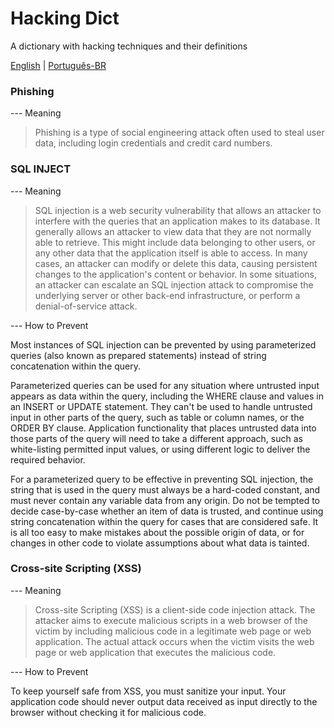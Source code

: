 # Hacking Dict

A dictionary with hacking techniques and their definitions

[English](https://github.com/dfop02/hacking-dict/blob/main/README.md) | [Português-BR](https://github.com/dfop02/hacking-dict/blob/main/README_pt-br.md)

### Phishing
--- Meaning
> Phishing is a type of social engineering attack often used to steal user data, including login credentials and credit card numbers.

### SQL INJECT
--- Meaning
> SQL injection is a web security vulnerability that allows an attacker to interfere with the queries that an application makes to its database. It generally allows an attacker to view data that they are not normally able to retrieve. This might include data belonging to other users, or any other data that the application itself is able to access. In many cases, an attacker can modify or delete this data, causing persistent changes to the application's content or behavior.
In some situations, an attacker can escalate an SQL injection attack to compromise the underlying server or other back-end infrastructure, or perform a denial-of-service attack.

--- How to Prevent

Most instances of SQL injection can be prevented by using parameterized queries (also known as prepared statements) instead of string concatenation within the query.

Parameterized queries can be used for any situation where untrusted input appears as data within the query, including the WHERE clause and values in an INSERT or UPDATE statement. They can't be used to handle untrusted input in other parts of the query, such as table or column names, or the ORDER BY clause. Application functionality that places untrusted data into those parts of the query will need to take a different approach, such as white-listing permitted input values, or using different logic to deliver the required behavior.

For a parameterized query to be effective in preventing SQL injection, the string that is used in the query must always be a hard-coded constant, and must never contain any variable data from any origin. Do not be tempted to decide case-by-case whether an item of data is trusted, and continue using string concatenation within the query for cases that are considered safe. It is all too easy to make mistakes about the possible origin of data, or for changes in other code to violate assumptions about what data is tainted.

### Cross-site Scripting (XSS)
--- Meaning
> Cross-site Scripting (XSS) is a client-side code injection attack. The attacker aims to execute malicious scripts in a web browser of the victim by including malicious code in a legitimate web page or web application. The actual attack occurs when the victim visits the web page or web application that executes the malicious code.

--- How to Prevent

To keep yourself safe from XSS, you must sanitize your input. Your application code should never output data received as input directly to the browser without checking it for malicious code.
